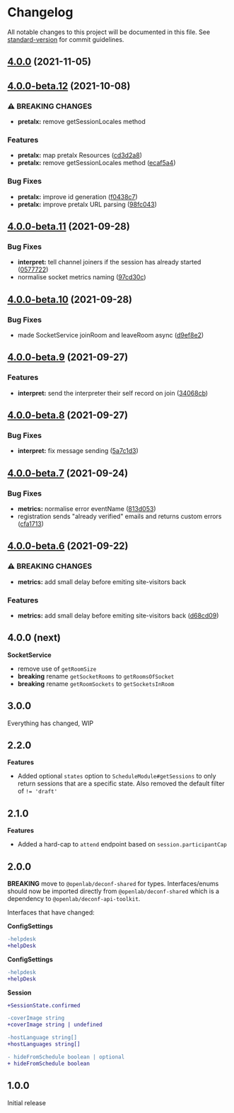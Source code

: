 # Changelog

All notable changes to this project will be documented in this file. See [standard-version](https://github.com/conventional-changelog/standard-version) for commit guidelines.

## [4.0.0](https://github.com/digitalinteraction/deconf-api-toolkit/compare/v4.0.0-beta.12...v4.0.0) (2021-11-05)

## [4.0.0-beta.12](https://github.com/digitalinteraction/deconf-api-toolkit/compare/v4.0.0-beta.11...v4.0.0-beta.12) (2021-10-08)

### ⚠ BREAKING CHANGES

- **pretalx:** remove getSessionLocales method

### Features

- **pretalx:** map pretalx Resources ([cd3d2a8](https://github.com/digitalinteraction/deconf-api-toolkit/commit/cd3d2a84cbb6f1b303d8862c844c4845304c6add))
- **pretalx:** remove getSessionLocales method ([ecaf5a4](https://github.com/digitalinteraction/deconf-api-toolkit/commit/ecaf5a4ed2925b3e94413c9baf03958264cfc73c))

### Bug Fixes

- **pretalx:** improve id generation ([f0438c7](https://github.com/digitalinteraction/deconf-api-toolkit/commit/f0438c76e6b323ea3dc02e7454db76a45426b174))
- **pretalx:** improve pretalx URL parsing ([98fc043](https://github.com/digitalinteraction/deconf-api-toolkit/commit/98fc04350e54bc61d1d0512ae08eba8641b6d96f))

## [4.0.0-beta.11](https://github.com/digitalinteraction/deconf-api-toolkit/compare/v4.0.0-beta.10...v4.0.0-beta.11) (2021-09-28)

### Bug Fixes

- **interpret:** tell channel joiners if the session has already started ([0577722](https://github.com/digitalinteraction/deconf-api-toolkit/commit/0577722bdda306f5d4a80122c7e752d01908ca70))
- normalise socket metrics naming ([97cd30c](https://github.com/digitalinteraction/deconf-api-toolkit/commit/97cd30c99c0e3a3cabfab1adddff378ba980e473))

## [4.0.0-beta.10](https://github.com/digitalinteraction/deconf-api-toolkit/compare/v4.0.0-beta.9...v4.0.0-beta.10) (2021-09-28)

### Bug Fixes

- made SocketService joinRoom and leaveRoom async ([d9ef8e2](https://github.com/digitalinteraction/deconf-api-toolkit/commit/d9ef8e2a52273a7d3757fe258277552abc3c4a27))

## [4.0.0-beta.9](https://github.com/digitalinteraction/deconf-api-toolkit/compare/v4.0.0-beta.8...v4.0.0-beta.9) (2021-09-27)

### Features

- **interpret:** send the interpreter their self record on join ([34068cb](https://github.com/digitalinteraction/deconf-api-toolkit/commit/34068cb3c768be133d7a4ffaf8ae59dc2c4b6b76))

## [4.0.0-beta.8](https://github.com/digitalinteraction/deconf-api-toolkit/compare/v4.0.0-beta.7...v4.0.0-beta.8) (2021-09-27)

### Bug Fixes

- **interpret:** fix message sending ([5a7c1d3](https://github.com/digitalinteraction/deconf-api-toolkit/commit/5a7c1d3194d81967b1b05efaaa20aea19f6cadf9))

## [4.0.0-beta.7](https://github.com/digitalinteraction/deconf-api-toolkit/compare/v4.0.0-beta.6...v4.0.0-beta.7) (2021-09-24)

### Bug Fixes

- **metrics:** normalise error eventName ([813d053](https://github.com/digitalinteraction/deconf-api-toolkit/commit/813d053b859b5b92b855fd136e2a63cb9d87df09))
- registration sends "already verified" emails and returns custom errors ([cfa1713](https://github.com/digitalinteraction/deconf-api-toolkit/commit/cfa171314161ec6ad8d387d805bb2c8c257a42e1))

## [4.0.0-beta.6](https://github.com/digitalinteraction/deconf-api-toolkit/compare/v4.0.0-beta.5...v4.0.0-beta.6) (2021-09-22)

### ⚠ BREAKING CHANGES

- **metrics:** add small delay before emiting site-visitors back

### Features

- **metrics:** add small delay before emiting site-visitors back ([d68cd09](https://github.com/digitalinteraction/deconf-api-toolkit/commit/d68cd095325434eca842b74ec805cf71c817e07c))

## 4.0.0 (next)

**SocketService**

- remove use of `getRoomSize`
- **breaking** rename `getSocketRooms` to `getRoomsOfSocket`
- **breaking** rename `getRoomSockets` to `getSocketsInRoom`

## 3.0.0

Everything has changed, WIP

## 2.2.0

**Features**

- Added optional `states` option to `ScheduleModule#getSessions` to only return
  sessions that are a specific state.
  Also removed the default filter of `!= 'draft'`

## 2.1.0

**Features**

- Added a hard-cap to `attend` endpoint based on `session.participantCap`

## 2.0.0

**BREAKING** move to `@openlab/deconf-shared` for types.
Interfaces/enums should now be imported directly from `@openlab/deconf-shared`
which is a dependency to `@openlab/deconf-api-toolkit`.

Interfaces that have changed:

**ConfigSettings**

```diff
-helpdesk
+helpDesk
```

**ConfigSettings**

```diff
-helpdesk
+helpDesk
```

**Session**

```diff
+SessionState.confirmed

-coverImage string
+coverImage string | undefined

-hostLanguage string[]
+hostLanguages string[]

- hideFromSchedule boolean | optional
+ hideFromSchedule boolean
```

## 1.0.0

Initial release

